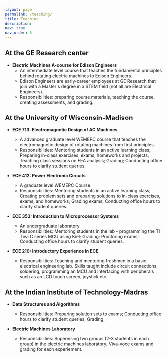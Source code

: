 ```yaml
---
layout: page
permalink: /teaching/
title: Teaching
description:
nav: true
nav_order: 5
---
```

## At the GE Research center
  - **Electric Machines A-course for Edison Engineers**
    - An intermediate level course that teaches the fundamental principles behind rotating electric machines to Edison Engineers.
    - Edison Engineers are early-career employees at GE Research that join with a Master's degree in a STEM field (not all are Electrical Engineers). 
    - Responsibilities: preparing course materials, teaching the course, creating assessments, and grading.  


## At the University of Wisconsin-Madison
  - **ECE 713: Electromagnetic Design of AC Machines** 
    - A advanced graduate level WEMEPC course that teaches the electromagnetic design of rotating machines from first principles.
    - Responsibilities: Mentoring students in an active learning class; Preparing in-class exercises, exams, homeworks and projects; Teaching class sessions on FEA analysis; Grading; Conducting office hours to clarify student queries. 

  - **ECE 412: Power Electronic Circuits** 
    - A graduate level WEMEPC Course
    - Responsibilities: Mentoring students in an active learning class; Creating problem sets and preparing solutions to in-class exercises, exams, and homeworks; Grading exams; Conducting office hours to clarify student queries. 

  - **ECE 353: Introduction to Microprocessor Systems**
    - An undergraduate laboratory
    - Responsibilities: Mentoring students in the lab - programming the TI Tiva C series MCU using Kiel; Grading; Proctoring exams; Conducting office hours to clarify student queries. 

  - **ECE 210: Introductory Experience in ECE**
    - Responsibilities: Teaching and mentoring freshmen in a basic electrical engineering lab. Skills taught include circuit connections, soldering, programming an MCU and interfacing with peripherals such as an LCD touch screen, joystick etc. 


## At the Indian Institute of Technology-Madras
  - **Data Structures and Algorithms**
    - Responsibilities: Preparing solution sets to exams; Conducting office hours to clarify student queries; Grading.

  - **Electric Machines Laboratory**
    - Responsibilities: Supervising two groups (2-3 students in each group) in the electric machines laboratory; Viva-voce exams and grading for each experiement.

